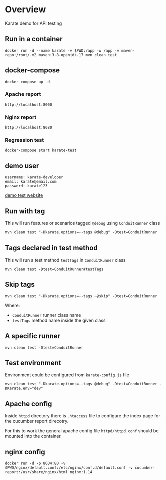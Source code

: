 # Overview

Karate demo for API testing

## Run in a container

```shell
docker run -d --name karate -v $PWD:/app -w /app -v maven-repo:/root/.m2 maven:3.8-openjdk-17 mvn clean test
```

## docker-compose

```shell
docker-compose up -d
```

### Apache report

```
http://localhost:8000
```

### Nginx report

```
http://localhost:8080
```

### Regression test

```shell
docker-compose start karate-test
```

## demo user

```
username: karate-developer
email: karate@email.com
password: karate123
```

[demo test website](https://demo.realworld.io/)

## Run with tag

This will run features or scenarios tagged `@debug` using `ConduitRunner` class

```shell
mvn clean test "-Dkarate.options=--tags @debug" -Dtest=ConduitRunner
```

## Tags declared in test method

This will run a test method `testTags` in `ConduitRunner` class

```shell
mvn clean test -Dtest=ConduitRunner#testTags
```

## Skip tags

```shell
mvn clean test "-Dkarate.options=--tags ~@skip" -Dtest=ConduitRunner
```

Where:

- `ConduitRunner` runner class name
- `testTags` method name inside the given class

## A specific runner

```shell
mvn clean test -Dtest=ConduitRunner
```

## Test environment

Environment could be configured from `karate-config.js` file

```shell
mvn clean test "-Dkarate.options=--tags @debug" -Dtest=ConduitRunner -DKarate.env="dev"
```

## Apache config

Inside `httpd` directory there is `.htaccess` file to configure the index page for the cucumber report direcotry.

For this to work the general apache config file `httpd/httpd.conf` should be mounted into the container.

## nginx config

```shell
docker run -d -p 8004:80 -v $PWD/nginx/default.conf:/etc/nginx/conf.d/default.conf -v cucumber-report:/usr/share/nginx/html nginx:1.14
```